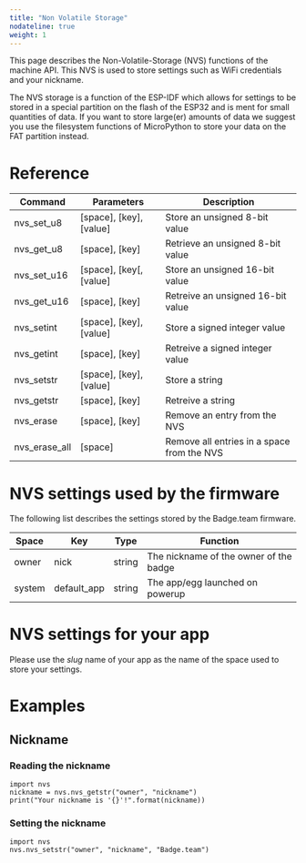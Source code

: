 ```yaml
---
title: "Non Volatile Storage"
nodateline: true
weight: 1
---
```


This page describes the Non-Volatile-Storage (NVS) functions of the machine API. This NVS is used to store settings such as WiFi credentials and your nickname.

The NVS storage is a function of the ESP-IDF which allows for settings to be stored in a special partition on the flash of the ESP32 and is ment for small quantities of data.
If you want to store large(er) amounts of data we suggest you use the filesystem functions of MicroPython to store your data on the FAT partition instead.

# Reference

| Command       | Parameters                     | Description                                |
|---------------|--------------------------------|--------------------------------------------|
| nvs_set_u8    | \[space\], \[key\], \[value\]  | Store an unsigned 8-bit value              |
| nvs_get_u8    | \[space\], \[key\]             | Retrieve an unsigned 8-bit value           |
| nvs_set_u16   | \[space\], \[key\[, \[value\]  | Store an unsigned 16-bit value             |
| nvs_get_u16   | \[space\], \[key\]             | Retreive an unsigned 16-bit value          |
| nvs_setint    | \[space\], \[key\], \[value\]  | Store a signed integer value               | 
| nvs_getint    | \[space\], \[key\]             | Retreive a signed integer value            |
| nvs_setstr    | \[space\], \[key\], \[value\]  | Store a string                             |
| nvs_getstr    | \[space\], \[key\]             | Retreive a string                          |
| nvs_erase     | \[space\], \[key\]             | Remove an entry from the NVS               |
| nvs_erase_all | \[space\]                      | Remove all entries in a space from the NVS |

# NVS settings used by the firmware

The following list describes the settings stored by the Badge.team firmware.

| Space  | Key         | Type    | Function                               |
|--------|-------------|---------|----------------------------------------|
| owner  | nick        | string  | The nickname of the owner of the badge |
| system | default_app | string  | The app/egg launched on powerup        |

# NVS settings for your app

Please use the *slug* name of your app as the name of the space used to store your settings.

# Examples

## Nickname

### Reading the nickname

```
import nvs
nickname = nvs.nvs_getstr("owner", "nickname")
print("Your nickname is '{}'!".format(nickname))
```

### Setting the nickname

```
import nvs
nvs.nvs_setstr("owner", "nickname", "Badge.team")
```

